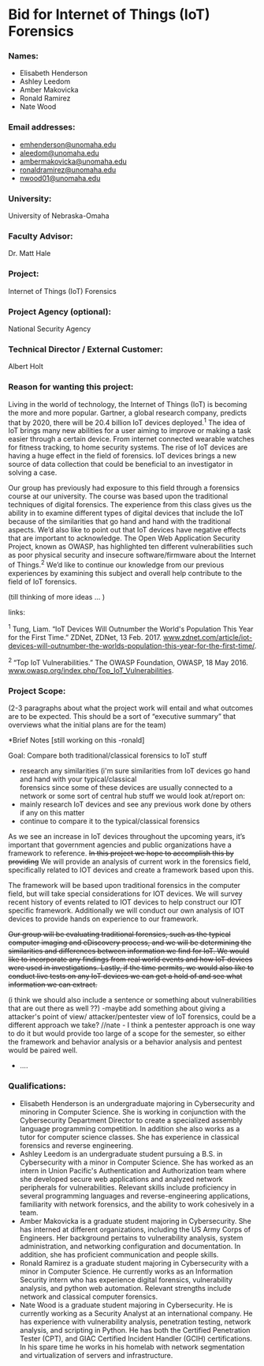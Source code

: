# Bid for Internet of Things (IoT) Forensics

### Names:
* Elisabeth Henderson
* Ashley Leedom
* Amber Makovicka
* Ronald Ramirez
* Nate Wood

### Email addresses:
* emhenderson@unomaha.edu
* aleedom@unomaha.edu
* ambermakovicka@unomaha.edu
* ronaldramirez@unomaha.edu
* nwood01@unomaha.edu

### University:
University of Nebraska-Omaha

### Faculty Advisor:
Dr. Matt Hale

### Project:
Internet of Things (IoT) Forensics

### Project Agency (optional):
National Security Agency

### Technical Director / External Customer:
Albert Holt

### Reason for wanting this project:

Living in the world of technology, the Internet of Things (IoT) is becoming the more and more popular. Gartner, a global research company, predicts that by 2020, there will be 20.4 billion IoT devices deployed.<sup>1</sup>  The idea of IoT brings many new abilities for a user aiming to improve or making a task easier through a certain device. From internet connected wearable watches for fitness tracking, to home security systems. The rise of IoT devices are having a huge effect in the field of forensics. IoT devices brings a new source of data collection that could be beneficial to an investigator in solving a case.

Our group has previously had exposure to this field through a forensics course at our university. The course was based upon the traditional techniques of digital forensics. The experience from this class gives us the ability in to examine different types of digital devices that include the IoT because of the similarities that go hand and hand with the traditional aspects. We’d also like to point out that IoT devices have negative effects that are important to acknowledge. The Open Web Application Security Project, known as OWASP, has highlighted ten different vulnerabilities such as poor physical security and insecure software/firmware about the Internet of Things.<sup>2</sup> We’d like to continue our knowledge from our previous experiences by examining this subject and overall help contribute to the field of IoT forensics. 

(till thinking of more ideas ... ) 

links: 

<sup>1</sup> Tung, Liam. “​IoT Devices Will Outnumber the World's Population This Year for the First Time.” ZDNet, ZDNet, 13 Feb. 2017. 
www.zdnet.com/article/iot-devices-will-outnumber-the-worlds-population-this-year-for-the-first-time/.

<sup>2 </sup> “Top IoT Vulnerabilities.” The OWASP Foundation, OWASP, 18 May 2016.
www.owasp.org/index.php/Top_IoT_Vulnerabilities.

### Project Scope:

(2-3 paragraphs about what the project work will entail and what outcomes are to be expected. This should be a sort of “executive summary” that overviews what the initial plans are for the team)



*Brief Notes [still working on this -ronald]

Goal: Compare both traditional/classical forensics to IoT stuff
  - research any similarities (i'm sure similarities from IoT devices go hand and hand with your typical/classical   
    forensics since some of these devices are usually connected to a network or some sort of central hub
    stuff we would look at/report on:
  - mainly research IoT devices and see any previous work done by others if any on this matter
  - continue to compare it to the typical/classical forensics 
  
As we see an increase in IoT devices throughout the upcoming years, it’s important that government agencies and public organizations have a framework to reference. ~~In this project we hope to accomplish this by providing~~ We will provide an analysis of current work in the forensics field, specifically related to IOT devices and create a framework based upon this. 

The framework will be based upon traditional forensics in the computer field, but will take special considerations for IOT devices. We will survey recent history of events related to IOT devices to help construct our IOT specific framework. Additionally we will conduct our own analysis of IOT devices to provide hands on experience to our framework. 

~~Our group will be evaluating traditional forensics, such as the typical computer imaging and eDiscovery process, and we will be determining the similarities and differences between information we find for IoT. We would like to incorporate any findings from real world events and how IoT devices were used in investigations. Lastly, if the time permits, we would also like to conduct live tests on any IoT devices we can get a hold of and see what information we can extract.~~


(i think we should also include a sentence or something about vulnerabilities that are out there as well ??)
-maybe add something about giving a attacker's point of view/ attacker/pentester view of IoT forensics, could be a different approach we take? //nate - I think a pentester approach is one way to do it but would provide too large of a scope for the semester, so either the framework and behavior analysis or a behavior analysis and pentest would be paired well. 
- .... 



### Qualifications:

* Elisabeth Henderson is an undergraduate majoring in Cybersecurity and minoring in Computer Science. She is working in conjunction with the Cybersecurity Department Director to create a specialized assembly language programming competition. In addition she also works as a tutor for computer science classes. She has experience in classical forensics and reverse engineering.
* Ashley Leedom is an undergraduate student pursuing a B.S. in Cybersecurity with a minor in Computer Science.  She has worked as an intern in Union Pacific's Authentication and Authorization team where she developed secure web applications and analyzed network peripherals for vulnerabilities.  Relevant skills include proficiency in several programming languages and reverse-engineering applications, familiarity with network forensics, and the ability to work cohesively in a team.   
* Amber Makovicka is a graduate student majoring in Cybersecurity. She has interned at different organizations, including the US Army Corps of Engineers. Her background pertains to vulnerability analysis, system administration, and networking configuration and documentation. In addition, she has proficient communication and people skills. 
* Ronald Ramirez is a graduate student majoring in Cybersecurity with a minor in Computer Science. He currently works as an Information Security intern who has experience digital forensics, vulnerability analysis, and python web automation. Relevant strengths include network and classical computer forensics. 
* Nate Wood is a graduate student majoring in Cybersecurity. He is currently working as a Security Analyst at an international company. He has experience with vulnerability analysis, penetration testing, network analysis, and scripting in Python. He has both the Certified Penetration Tester (CPT), and GIAC Certified Incident Handler (GCIH) certifications. In his spare time he works in his homelab with network segmentation and virtualization of servers and infrastructure. 
